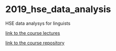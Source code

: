 # 2019_hse_data_analysis
HSE data analysys for linguists

[link to the course lectures](https://agricolamz.github.io/2019_data_analysis_for_linguists/)

[link to the course repository](https://github.com/agricolamz/2019_data_analysis_for_linguists)
